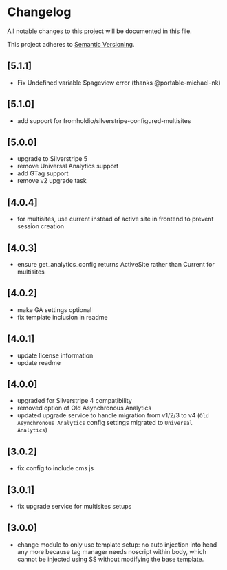 # Changelog

All notable changes to this project will be documented in this file.

This project adheres to [Semantic Versioning](http://semver.org/).

## [5.1.1]

* Fix Undefined variable $pageview error (thanks @portable-michael-nk)

## [5.1.0]

* add support for fromholdio/silverstripe-configured-multisites

## [5.0.0]

* upgrade to Silverstripe 5
* remove Universal Analytics support
* add GTag support
* remove v2 upgrade task

## [4.0.4]

* for multisites, use current instead of active site in frontend to prevent session creation

## [4.0.3]

* ensure get_analytics_config returns ActiveSite rather than Current for multisites

## [4.0.2]

* make GA settings optional
* fix template inclusion in readme

## [4.0.1]

* update license information
* update readme

## [4.0.0]

* upgraded for Silverstripe 4 compatibility
* removed option of Old Asynchronous Analytics
* updated upgrade service to handle migration from v1/2/3 to v4 (`Old Asynchronous Analytics` config settings migrated to `Universal Analytics`)

## [3.0.2]

* fix config to include cms js

## [3.0.1]

* fix upgrade service for multisites setups

## [3.0.0]

* change module to only use template setup: no auto injection into head any more because tag manager needs noscript within body, which cannot be injected using SS without modifying the base template.

